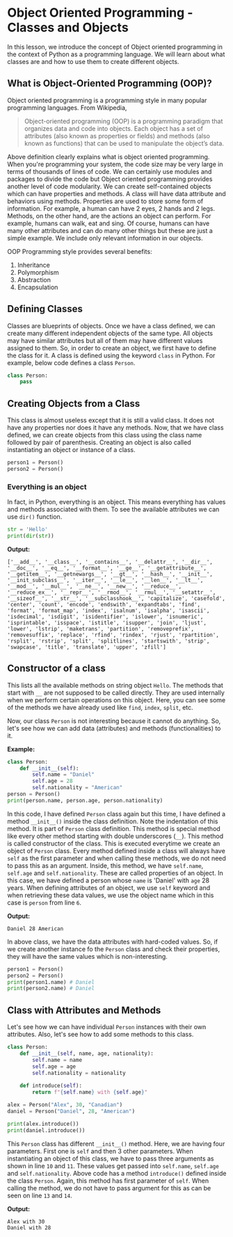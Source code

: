 # Object Oriented Programming - Classes and Objects

In this lesson, we introduce the concept of Object oriented programming in the context of Python as a programming language. We will learn about what classes are and how to use them to create different objects.

## What is Object-Oriented Programming (OOP)?

Object oriented programming is a programming style in many popular programming languages. From Wikipedia,

> Object-oriented programming (OOP) is a programming paradigm that organizes data and code into objects. Each object has a set of attributes (also known as properties or fields) and methods (also known as functions) that can be used to manipulate the object’s data.

Above definition clearly explains what is object oriented programming. When you're programming your system, the code size may be very large in terms of thousands of lines of code. We can certainly use modules and packages to divide the code but Object oriented programming provides another level of code modularity. We can create self-contained objects which can have properties and methods. A class will have data attribute and behaviors using methods. Properties are used to store some form of information. For example, a human can have 2 eyes, 2 hands and 2 legs. Methods, on the other hand, are the actions an object can perform. For example, humans can walk, eat and sing. Of course, humans can have many other attributes and can do many other things but these are just a simple example. We include only relevant information in our objects.

OOP Programming style provides several benefits:
1. Inheritance
2. Polymorphism
3. Abstraction
4. Encapsulation

## Defining Classes

Classes are blueprints of objects. Once we have a class defined, we can create many different independent objects of the same type. All objects may have similar attributes but all of them may have different values assigned to them. So, in order to create an object, we first have to define the class for it. A class is defined using the keyword `class` in Python. For example, below code defines a class `Person`. 

```python
class Person:
    pass
```

## Creating Objects from a Class

This class is almost useless except that it is still a valid class. It does not have any properties nor does it have any methods. Now, that we have class defined, we can create objects from this class using the class name followed by pair of parenthesis. Creating an object is also called instantiating an object or instance of a class.

```python
person1 = Person()
person2 = Person()
```

### Everything is an object

In fact, in Python, everything is an object. This means everything has values and methods associated with them. To see the available attributes we can use `dir()` function.

```python
str = 'Hello'
print(dir(str))
```

**Output:**

```output{ lineNos=false }
['__add__', '__class__', '__contains__', '__delattr__', '__dir__', '__doc__', '__eq__', '__format__', '__ge__', '__getattribute__', '__getitem__', '__getnewargs__', '__gt__', '__hash__', '__init__', '__init_subclass__', '__iter__', '__le__', '__len__', '__lt__', '__mod__', '__mul__', '__ne__', '__new__', '__reduce__', '__reduce_ex__', '__repr__', '__rmod__', '__rmul__', '__setattr__', '__sizeof__', '__str__', '__subclasshook__', 'capitalize', 'casefold', 'center', 'count', 'encode', 'endswith', 'expandtabs', 'find', 'format', 'format_map', 'index', 'isalnum', 'isalpha', 'isascii', 'isdecimal', 'isdigit', 'isidentifier', 'islower', 'isnumeric', 'isprintable', 'isspace', 'istitle', 'isupper', 'join', 'ljust', 'lower', 'lstrip', 'maketrans', 'partition', 'removeprefix', 'removesuffix', 'replace', 'rfind', 'rindex', 'rjust', 'rpartition', 'rsplit', 'rstrip', 'split', 'splitlines', 'startswith', 'strip', 'swapcase', 'title', 'translate', 'upper', 'zfill']
```

## Constructor of a class

This lists all the available methods on string object `Hello`. The methods that start with `__` are not supposed to be called directly. They are used internally when we perform certain operations on this object. Here, you can see some of the methods we have already used like `find`, `index`, `split`, etc.

Now, our class `Person` is not interesting because it cannot do anything. So, let's see how we can add data (attributes) and methods (functionalities) to it.

**Example:**

```python
class Person:
    def __init__(self):
        self.name = "Daniel"
        self.age = 28
        self.nationality = "American"
person = Person()
print(person.name, person.age, person.nationality)
```

In this code, I have defined `Person` class again but this time, I have defined a method `__init__()` inside the class definition. Note the indentation of this method. It is part of `Person` class definition. This method is special method like every other method starting with double underscores (`__`). This method is called constructor of the class. This is executed everytime we create an object of `Person` class. Every method defined inside a class will always have `self` as the first parameter and when calling these methods, we do not need to pass this as an argument. Inside, this method, we have `self.name`, `self.age` and `self.nationality`. These are called properties of an object. In this case, we have defined a person whose `name` is 'Daniel' with `age` 28 years. When defining attributes of an object, we use `self` keyword and when retrieving these data values, we use the object name which in this case is `person` from line `6`.

**Output:**

```output{lineNos=false }
Daniel 28 American
```

In above class, we have the data attributes with hard-coded values. So, if we create another instance fo the `Person` class and check their properties, they will have the same values which is non-interesting.

```python
person1 = Person()
person2 = Person()
print(person1.name) # Daniel
print(person2.name) # Daniel
```

## Class with Attributes and Methods

Let's see how we can have individual `Person` instances with their own attributes. Also, let's see how to add some methods to this class.

```python
class Person:
    def __init__(self, name, age, nationality):
        self.name = name
        self.age = age
        self.nationality = nationality
        
    def introduce(self):
        return f"{self.name} with {self.age}"

alex = Person("Alex", 30, "Canadian")
daniel = Person("Daniel", 28, "American")

print(alex.introduce())
print(daniel.introduce())
```

This `Person` class has different `__init__()` method. Here, we are having four parameters. First one is `self` and then 3 other parameters. When instantiating an object of this class, we have to pass three arguments as shown in line `10` and `11`. These values get passed into `self.name`, `self.age` and `self.nationality`. Above code has a method `introduce()` defined inside the class `Person`. Again, this method has first parameter of `self`. When calling the method, we do not have to pass argument for this as can be seen on line `13` and `14`.

**Output:**

```output{ lineNos=false }
Alex with 30
Daniel with 28
```